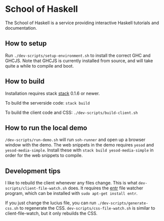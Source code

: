 # School of Haskell

The School of Haskell is a service providing interactive Haskell
tutorials and documentation.

## How to setup

Run `./dev-scripts/setup-environment.sh` to install the correct GHC and GHCJS.
Note that GHCJS is currently installed from source, and will take quite a while
to compile and boot.

## How to build

Installation requires stack [stack](https://github.com/commercialhaskell/stack)
0.1.6 or newer.

To build the serverside code: `stack build`

To build the client code and CSS: `./dev-scripts/build-client.sh`

## How to run the local demo

`/dev-scripts/run-demo.sh` will run `soh-runner` and open up a browser window
with the demo. The web snippets in the demo requires `yesod` and
`yesod-media-simple`. Install these with `stack build yesod-media-simple` in
order for the web snippets to compile.

## Development tips

I like to rebuild the client whenever any files change. This is what
`dev-scripts/client-file-watch.sh` does. It requires the
[entr](http://entrproject.org/) file watcher program, which can be installed
with `sudo apt-get install entr`.

If you just change the lucius file, you can run `./dev-scripts/generate-css.sh`
to regenerate the CSS. `dev-scripts/css-file-watch.sh` is similar to
client-file-watch, but it only rebuilds the CSS.
